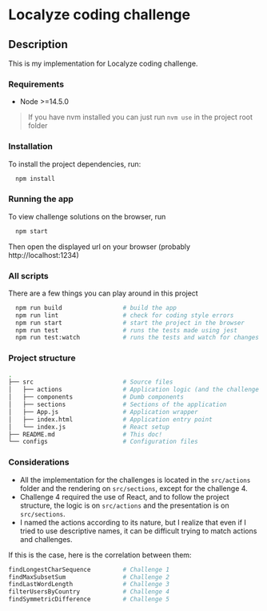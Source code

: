 # Localyze coding challenge

## Description

This is my implementation for Localyze coding challenge.

### Requirements

- Node >=14.5.0

> If you have nvm installed you can just run `nvm use` in the project root folder

### Installation

To install the project dependencies, run:

```bash
  npm install
```

### Running the app

To view challenge solutions on the browser, run

```bash
  npm start
```

Then open the displayed url on your browser (probably http://localhost:1234)

### All scripts

There are a few things you can play around in this project

```bash
  npm run build                 # build the app
  npm run lint                  # check for coding style errors
  npm run start                 # start the project in the browser
  npm run test                  # runs the tests made using jest
  npm run test:watch            # runs the tests and watch for changes
```

### Project structure

```bash
.
├── src                         # Source files
│   ├── actions                 # Application logic (and the challenge implementations)
│   ├── components              # Dumb components
│   ├── sections                # Sections of the application
│   ├── App.js                  # Application wrapper
│   ├── index.html              # Application entry point
│   └── index.js                # React setup
├── README.md                   # This doc!
└── configs                     # Configuration files

```

### Considerations

- All the implementation for the challenges is located in the `src/actions` folder and the rendering on `src/sections`, except for the challenge 4.
- Challenge 4 required the use of React, and to follow the project structure, the logic is on `src/actions` and the presentation is on `src/sections`.
- I named the actions according to its nature, but I realize that even if I tried to use descriptive names, it can be difficult trying to match actions and challenges.

If this is the case, here is the correlation between them:

```bash
findLongestCharSequence         # Challenge 1
findMaxSubsetSum                # Challenge 2
findLastWordLength              # Challenge 3
filterUsersByCountry            # Challenge 4
findSymmetricDifference         # Challenge 5
```
